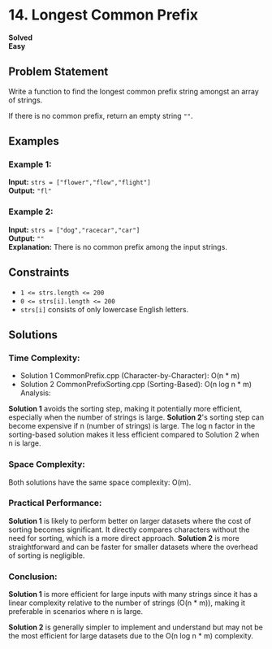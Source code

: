 # 14. Longest Common Prefix
**Solved**  
**Easy**

## Problem Statement

Write a function to find the longest common prefix string amongst an array of strings.

If there is no common prefix, return an empty string `""`.

## Examples

### Example 1:
**Input:** `strs = ["flower","flow","flight"]`  
**Output:** `"fl"`

### Example 2:
**Input:** `strs = ["dog","racecar","car"]`  
**Output:** `""`  
**Explanation:** There is no common prefix among the input strings.

## Constraints

- `1 <= strs.length <= 200`
- `0 <= strs[i].length <= 200`
- `strs[i]` consists of only lowercase English letters.

## Solutions 

### Time Complexity:
- Solution 1 CommonPrefix.cpp (Character-by-Character): O(n * m)
- Solution 2 CommonPrefixSorting.cpp (Sorting-Based): O(n log n * m)
Analysis:


**Solution 1** avoids the sorting step, making it potentially more efficient, especially when the number of strings is large.
**Solution 2**'s sorting step can become expensive if n (number of strings) is large. The log n factor in the sorting-based solution makes it less efficient compared to Solution 2 when n is large.
### Space Complexity:
Both solutions have the same space complexity: O(m).

### Practical Performance:

**Solution 1** is likely to perform better on larger datasets where the cost of sorting becomes significant. It directly compares characters without the need for sorting, which is a more direct approach.
**Solution 2** is more straightforward and can be faster for smaller datasets where the overhead of sorting is negligible.

### Conclusion:

**Solution 1** is more efficient for large inputs with many strings since it has a linear complexity relative to the number of strings (O(n * m)), making it preferable in scenarios where n is large.

**Solution 2** is generally simpler to implement and understand but may not be the most efficient for large datasets due to the O(n log n * m) complexity.